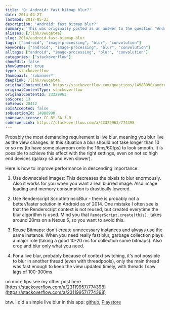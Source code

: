 ```yaml
---
title: 'Q: Android: fast bitmap blur?'
date: 2014-04-27
lastmod: 2017-05-23
description: 'Android: fast bitmap blur?'
summary: 'This was originally posted as an answer to the question "Android: fast bitmap blur?" on stackoverflow.com.'
aliases: [/link/vwuqat4a]
slug: 2014/android-fast-bitmap-blur
tags: ["android", "image-processing", "blur", "convolution"]
keywords: ["android", "image-processing", "blur", "convolution"]
alltags: ["android", "image-processing", "blur", "convolution"]
categories: ["stackoverflow"]
showEdit: false
showSummary: true
type: stackoverflow
thumbnail: 'sobanner*'
deeplink: /link/vwuqat4a
originalContentLink: https://stackoverflow.com/questions/14988990/android-fast-bitmap-blur
originalContentType: stackoverflow
originalContentId: 23329963
soScore: 13
soViews: 28412
soIsAccepted: false
soQuestionId: 14988990
soAnswerLicense: CC BY-SA 3.0
soAnswerLink: https://stackoverflow.com/a/23329963/774398
---
```

Probably the most demanding requirement is live blur, meaning you blur live as the view changes. In this situation a blur should not take longer than 10 or so ms (to have some playroom onto the 16ms/60fps) to look smooth. It is possible to achieve this effect with the right settings, even on not so high end devices (galaxy s3 and even slower).

Here is how to improve performance in descending importance:

1.  Use downscaled images: This decreases the pixels to blur enormously. Also it works for you when you want a real blurred image. Also image loading and memory consumption is drastically lowered.
    
2.  Use Renderscript ScriptIntrinsicBlur - there is probably not a better/faster solution in Android as of 2014. One mistake I often see is that the Renderscript context is not reused, but created everytime the blur algorithm is used. Mind you that  `RenderScript.create(this);`  takes around 20ms on a Nexus 5, so you want to avoid this.
    
3.  Reuse Bitmaps: don't create unnecessary instances and always use the same instance. When you need really fast blur, garbage collection plays a major role (taking a good 10-20 ms for collection some bitmaps). Also crop and blur only what you need.
    
4.  For a live blur, probably because of context switching, it's not possible to blur in another thread (even with threadpools), only the main thread was fast enough to keep the view updated timely, with threads I saw lags of 100-300ms
    

on more tips see my other post here [https://stackoverflow.com/a/23119957/774398](https://stackoverflow.com/a/23119957/774398)

btw. I did a simple live blur in this app: [github](https://github.com/patrickfav/BlurTestAndroid), [Playstore](https://play.google.com/store/apps/details?id=at.favre.app.blurbenchmark)
